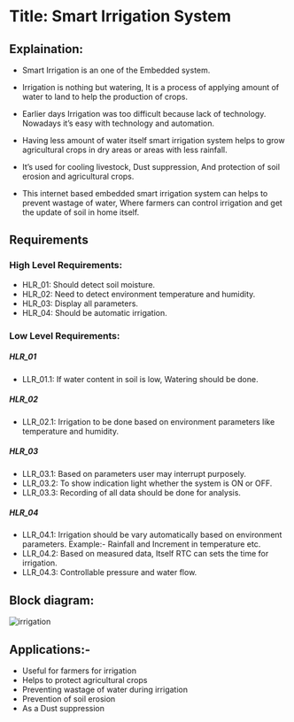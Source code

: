 # Title: Smart Irrigation System

## Explaination:
* Smart Irrigation is an one of the Embedded system.

* Irrigation is nothing but watering, It is a process of applying amount of water to land to help the production of crops.

*	Earlier days Irrigation was too difficult because lack of technology. Nowadays it’s easy with technology and automation.

* Having less amount of water itself smart irrigation system helps to grow agricultural crops in dry areas or areas with less rainfall.

* It’s used for cooling livestock, Dust suppression, And protection of soil erosion and agricultural crops.

* This internet based embedded smart irrigation system can helps to prevent wastage of water, Where farmers can control irrigation and get the update of soil in home itself.


## Requirements

### High Level Requirements:

* HLR_01: Should detect soil moisture.
* HLR_02: Need to detect environment temperature and humidity.
* HLR_03: Display all parameters.
* HLR_04: Should be automatic irrigation.


### Low Level Requirements:

##### HLR_01 
* LLR_01.1: If water content in soil is low, Watering should be done.

##### HLR_02
* LLR_02.1: Irrigation to be done based on environment parameters like temperature and humidity.

##### HLR_03
* LLR_03.1: Based on parameters user may interrupt purposely.
* LLR_03.2: To show indication light whether the system is ON or OFF.
* LLR_03.3: Recording of all data should be done for analysis.

##### HLR_04
* LLR_04.1: Irrigation should be vary automatically based on environment parameters. Example:- Rainfall and Increment in temperature etc.
* LLR_04.2: Based on measured data, Itself RTC can sets the time for irrigation.
* LLR_04.3: Controllable pressure and water flow. 




## Block diagram:


![irrigation](https://user-images.githubusercontent.com/46900710/154912134-31fa7b85-5001-441a-b280-1d7456cc7422.JPG)


## Applications:-

*	Useful for farmers for irrigation
* Helps to protect agricultural crops
*	Preventing wastage of water during irrigation
*	Prevention of soil erosion
*	As a Dust suppression



